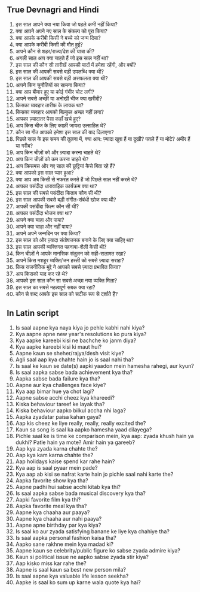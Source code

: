 ## True Devnagri and Hindi
1. इस साल आपने क्या नया किया जो पहले कभी नहीं किया?
2. क्या आपने अपने नए साल के संकल्प को पूरा किया?
3. क्या आपके करीबी किसी ने बच्चे को जन्म दिया?
4. क्या आपके करीबी किसी की मौत हुई?
5. आपने कौन से शहर/राज्य/देश की यात्रा की?
6. अगली साल आप क्या चाहते हैं जो इस साल नहीं था?
7. इस साल की कौन सी तारीखें आपकी यादों में हमेशा रहेंगी, और क्यों?
8. इस साल की आपकी सबसे बड़ी उपलब्धि क्या थी?
9. इस साल की आपकी सबसे बड़ी असफलता क्या थी?
10. आपने किन चुनौतियों का सामना किया?
11. क्या आप बीमार हुए या कोई गंभीर चोट लगी?
12. आपने सबसे अच्छी या अनोखी चीज क्या खरीदी?
13. किसका व्यवहार तारीफ के लायक था?
14. किसका व्यवहार आपको बिल्कुल अच्छा नहीं लगा?
15. आपका ज़्यादातर पैसा कहाँ खर्च हुए?
16. आप किस चीज के लिए काफ़ी जायदा उत्साहित थे?
17. कौन सा गीत आपको हमेशा इस साल की याद दिलाएगा?
18. पिछले साल के इस समय की तुलना में, क्या आप: ज़्यादा खुश हैं या दुखी? पतले हैं या मोटे? अमीर हैं या गरीब?
19. आप किन चीज़ों को और ज़्यादा करना चाहते थे?
20. आप किन चीज़ों को कम करना चाहते थे?
21. आप क्रिसमस और नए साल की छुट्टियां कैसे बिता रहे हैं?
22. क्या आपको इस साल प्यार हुआ?
23. क्या आप अब किसी से नफरत करते हैं जो पिछले साल नहीं करते थे?
24. आपका पसंदीदा धारावाहिक कार्यक्रम क्या था?
25. इस साल की सबसे पसंदीदा किताब कौन सी थी?
26. इस साल आपकी सबसे बड़ी संगीत-संबंधी खोज क्या थी?
27. आपकी पसंदीदा फिल्म कौन सी थी?
28. आपका पसंदीदा भोजन क्या था?
29. आपने क्या चाहा और पाया?
30. आपने क्या चाहा और नहीं पाया?
31. आपने अपने जन्मदिन पर क्या किया?
32. इस साल को और ज़्यादा संतोषजनक बनाने के लिए क्या चाहिए था?
33. इस साल आपकी व्यक्तिगत पहनावा-शैली कैसी थी?
34. किन चीज़ों ने आपके मानसिक संतुलन को सही-सलामत रखा?
35. आपने किस मशहूर व्यक्ति/जन हस्ती को सबसे ज़्यादा सराहा?
36. किस राजनीतिक मुद्दे ने आपको सबसे ज़्यादा प्रभावित किया?
37. आप किसको याद कर रहे थे?
38. आपको इस साल कौन सा सबसे अच्छा नया व्यक्ति मिला?
39. इस साल का सबसे महत्वपूर्ण सबक क्या रहा?
40. कौन से शब्द आपके इस साल को सटीक रूप से दर्शाते हैं?

## In Latin script
1. Is saal aapne kya naya kiya jo pehle kabhi nahi kiya?
2. Kya aapne apne new year's resolutions ko pura kiya?
3. Kya aapke kareebi kisi ne bachche ko janm diya?
4. Kya aapke kareebi kisi ki maut hui?
5. Aapne kaun se sheher/rajya/desh visit kiye?
6. Agli saal aap kya chahte hain jo is saal nahi tha?
7. Is saal ke kaun se date(s) aapki yaadon mein hamesha rahegi, aur kyun?
8. Is saal aapka sabse bada achievement kya tha?
9. Aapka sabse bada failure kya tha?
10. Aapne aur kya challenges face kiye?
11. Kya aap bimar hue ya chot lagi?
12. Aapne sabse acchi cheez kya khareedi?
13. Kiska behaviour tareef ke layak tha?
14. Kiska behaviour aapko bilkul accha nhi laga?
15. Aapka zyadatar paisa kahan gaya?
16. Aap kis cheez ke liye really, really, really excited the?
17. Kaun sa song is saal ka aapko hamesha yaad dilayega?
18. Pichle saal ke is time ke comparison mein, kya aap: zyada khush hain ya dukhi? Patle hain ya mote? Amir hain ya gareeb?
19. Aap kya zyada karna chahte the?
20. Aap kya kam karna chahte the?
21. Aap holidays kaise spend kar rahe hain?
22. Kya aap is saal pyaar mein pade?
23. Kya aap ab kisi se nafrat karte hain jo pichle saal nahi karte the?
24. Aapka favorite show kya tha?
25. Aapne padhi hui sabse acchi kitab kya thi?
26. Is saal aapka sabse bada musical discovery kya tha?
27. Aapki favorite film kya thi?
28. Aapka favorite meal kya tha?
29. Aapne kya chaaha aur paaya?
30. Aapne kya chaaha aur nahi paaya?
31. Aapne apne birthday par kya kiya?
32. Is saal ko aur zyada satisfying banane ke liye kya chahiye tha?
33. Is saal aapka personal fashion kaisa tha?
34. Aapko sane rakhne mein kya madad ki?
35. Aapne kaun se celebrity/public figure ko sabse zyada admire kiya?
36. Kaun si political issue ne aapko sabse zyada stir kiya?
37. Aap kisko miss kar rahe the?
38. Aapne is saal kaun sa best new person mila?
39. Is saal aapne kya valuable life lesson seekha?
40. Aapke is saal ko sum up karne wala quote kya hai?
